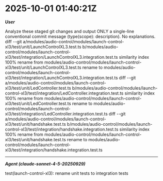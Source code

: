<!-- Generated by SpecStory -->

# 2025-10-01 01:40:21Z

<!-- Claude Code Session 5e6189ed-3fdc-40d4-8a62-ac0f12e45eeb (2025-10-01_01-40-21Z) -->

_**User**_

Analyze these staged git changes and output ONLY a single-line conventional commit message (type(scope): description). No explanations.
diff --git a/modules/audio-control/modules/launch-control-xl3/test/unit/LaunchControlXL3.test.ts b/modules/audio-control/modules/launch-control-xl3/test/integration/LaunchControlXL3.integration.test.ts
similarity index 100%
rename from modules/audio-control/modules/launch-control-xl3/test/unit/LaunchControlXL3.test.ts
rename to modules/audio-control/modules/launch-control-xl3/test/integration/LaunchControlXL3.integration.test.ts
diff --git a/modules/audio-control/modules/launch-control-xl3/test/unit/LedController.test.ts b/modules/audio-control/modules/launch-control-xl3/test/integration/LedController.integration.test.ts
similarity index 100%
rename from modules/audio-control/modules/launch-control-xl3/test/unit/LedController.test.ts
rename to modules/audio-control/modules/launch-control-xl3/test/integration/LedController.integration.test.ts
diff --git a/modules/audio-control/modules/launch-control-xl3/test/unit/handshake.test.ts b/modules/audio-control/modules/launch-control-xl3/test/integration/handshake.integration.test.ts
similarity index 100%
rename from modules/audio-control/modules/launch-control-xl3/test/unit/handshake.test.ts
rename to modules/audio-control/modules/launch-control-xl3/test/integration/handshake.integration.test.ts


---

_**Agent (claude-sonnet-4-5-20250929)**_

test(launch-control-xl3): rename unit tests to integration tests

